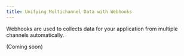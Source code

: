 ```yaml
---
title: Unifying Multichannel Data with Webhooks
---
```


Webhooks are used to collects data for your application from multiple channels automatically.

(Coming soon)
